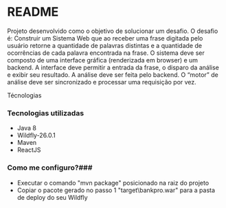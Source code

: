# README #

Projeto desenvolvido como o objetivo de solucionar um desafio.
O desafio é: 
Construir um Sistema Web que ao receber uma frase digitada pelo usuário retorne a quantidade de palavras distintas e a 
quantidade de ocorrências de cada palavra encontrada na frase. O sistema deve ser composto de uma interface gráfica (renderizada em 
browser) e um backend. A interface deve permitir a entrada da frase, o disparo da análise e exibir seu resultado. A análise deve ser feita pelo 
backend. O “motor” de análise deve ser sincronizado e processar uma requisição por vez.

Técnologias 

### Tecnologias utilizadas ###

* Java 8
* Wildfly-26.0.1
* Maven
* ReactJS

### Como me configuro?###

* Executar o comando "mvn package" posicionado na raiz do projeto 
* Copiar o pacote gerado no passo 1 "target\bankpro.war" para a pasta de deploy do seu Wildfly
